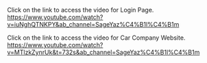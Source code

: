 Click on the link to access the video for Login Page. https://www.youtube.com/watch?v=iuNghQTNKPY&ab_channel=SageYaz%C4%B1l%C4%B1m

Click on the link to access the video for Car Company Website. https://www.youtube.com/watch?v=MTlzkZynrUk&t=732s&ab_channel=SageYaz%C4%B1l%C4%B1m
